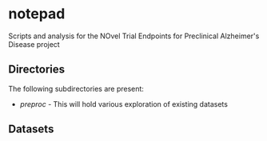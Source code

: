 # notepad
Scripts and analysis for the NOvel Trial Endpoints for Preclinical Alzheimer's Disease project

## Directories
The following subdirectories are present:
* *preproc* - This will hold various exploration of existing datasets

## Datasets